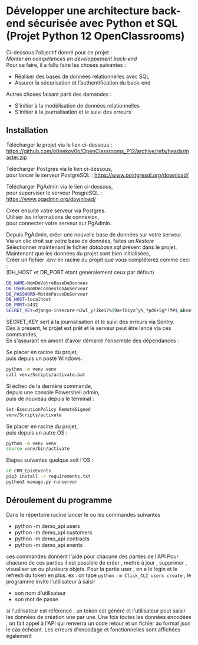 
# Développer une architecture back-end sécurisée avec Python et SQL (Projet Python 12 OpenClassrooms)

Ci-dessous l'objectif donné pour ce projet :\
*Monter en compétences en développement back-end*\
Pour se faire, il a fallu faire les choses suivantes :

- Réaliser des bases de données relationnelles avec SQL
- Assurer la sécurisation et l’authentification du back-end

Autres choses faisant parti des demandes :
- S'initier à la modélisation de données relationnelles
- S'initier à la journalisation et le suivi des erreurs

## Installation

Télécharger le projet via le lien ci-dessous :\
https://github.com/o0nekov0o/OpenClassrooms_P12/archive/refs/heads/master.zip

Télécharger Postgres via le lien ci-dessous,\
pour lancer le serveur PostgreSQL :
https://www.postgresql.org/download/

Télécharger PgAdmin via le lien ci-dessous,\
pour superviser le serveur PosgreSQL :
https://www.pgadmin.org/download/

Créer ensuite votre serveur via Postgres.\
Utiliser les informations de connexion,\
pour connecter votre serveur sur PgAdmin.

Depuis PgAdmin, créer une nouvelle base de données sur votre serveur.\
Via un clic droit sur votre base de données, faites un *Restore*\
Sélectionner maintenant le fichier *database.sql* présent dans le projet.\
Maintenant que les données du projet sont bien initialisées,\
Créer un fichier .env en racine du projet que vous compléterez comme ceci :\
(DH_HOST et DB_PORT étant généralement ceux par défaut)

```bash
DB_NAME=NomDeVotreBaseDeDonnees
DB_USER=NomDeConnexionAuServeur
DB_PASSWORD=MotdePasseDuServeur
DB_HOST=localhost
DB_PORT=5432
SECRET_KEY=django-insecure-n2wl_y!1kei7%(9a+l81yx^y%_*pd6+5g*!f#$_&bxm*6@hvpd
```

SECRET_KEY sert à la journalisation et le suivi des erreurs via Sentry.\
Dès à présent, le projet est prêt et le serveur peut être lancé via ces commandes,\
En s'assurant en amont d'avoir démarré l'ensemble des dépendances :

Se placer en racine du projet,\
puis depuis un poste Windows :
```bash
python -m venv venv
call venv/Scripts/activate.bat
```
Si échec de la dernière commande,\
depuis une console Powershell admin,\
puis de nouveau depuis le terminal :
```bash
Set-ExecutionPolicy RemoteSigned
venv/Scripts/activate
```
Se placer en racine du projet,\
puis depuis un autre OS :
```bash
python -m venv venv
source venv/bin/activate
```
Etapes suivantes quelque soit l'OS :
```bash
cd CRM_EpicEvents
pip3 install -r requirements.txt
python3 manage.py runserver
```

## Déroulement du programme

Dans le répertoire racine lancer le ou les commandes suivantes

- python -m demo_api users
- python -m demo_api customers
- python -m demo_api contracts
- python -m demo_api events

ces commandes donnent l'aide pour chacune des parties de l'API
Pour chacune de ces parties il est possible de créer , mettre à jour , supprimer , visualiser un ou plusieurs
objets.
Pour la partie user , on a le login et le refresh du token en plus.
ex : on tape `python -m Click_CLI users create` , le programme invite l'utilisateur à saisir

- son nom d'utilisateur
- son mot de passe

si l'utilisateur est référencé , un token est généré et l'utilisateur peut saisir les données de création une par une.
Une fois toutes les données encodées , on fait appel à l'API qui renverra un code retour et un fichier au format
json le cas échéant.
Les erreurs d'encodage et fonctionnelles sont affichées également
